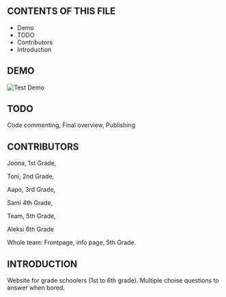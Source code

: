 CONTENTS OF THIS FILE
---------------------
 * Demo
 * TODO
 * Contributors
 * Introduction

DEMO
------------
![Test Demo](https://github.com/al-lu/tietovisa/blob/main/demo/demo.gif)

TODO
------------
Code commenting,
Final overview,
Publishing


CONTRIBUTORS
------------

Joona, 1st Grade,

Toni, 2nd Grade,

Aapo, 3rd Grade,

Sami 4th Grade,

Team, 5th Grade,

Aleksi 6th Grade


Whole team: Frontpage, info page,  5th Grade.

INTRODUCTION
------------
Website for grade schoolers (1st to 6th grade). Multiple choise questions to answer when bored.

